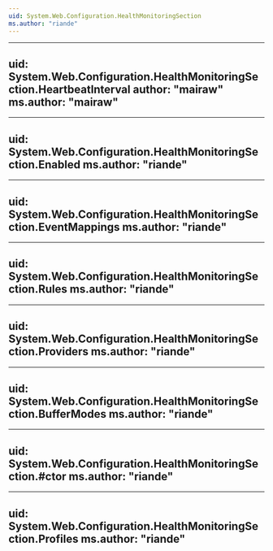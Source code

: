 ```yaml
---
uid: System.Web.Configuration.HealthMonitoringSection
ms.author: "riande"
---
```


---
uid: System.Web.Configuration.HealthMonitoringSection.HeartbeatInterval
author: "mairaw"
ms.author: "mairaw"
---

---
uid: System.Web.Configuration.HealthMonitoringSection.Enabled
ms.author: "riande"
---

---
uid: System.Web.Configuration.HealthMonitoringSection.EventMappings
ms.author: "riande"
---

---
uid: System.Web.Configuration.HealthMonitoringSection.Rules
ms.author: "riande"
---

---
uid: System.Web.Configuration.HealthMonitoringSection.Providers
ms.author: "riande"
---

---
uid: System.Web.Configuration.HealthMonitoringSection.BufferModes
ms.author: "riande"
---

---
uid: System.Web.Configuration.HealthMonitoringSection.#ctor
ms.author: "riande"
---

---
uid: System.Web.Configuration.HealthMonitoringSection.Profiles
ms.author: "riande"
---

